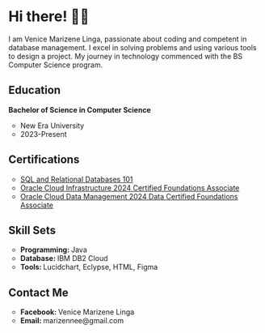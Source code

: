 <h1> Hi there! 👋🏻 </h1>
<p> I am Venice Marizene Linga, passionate about coding and competent in database management. I excel in solving problems and using various tools to design a project. 
  My journey in technology commenced with the BS Computer Science program. </p>

<h2> Education </h2>
<p> <strong> Bachelor of Science in Computer Science </strong> </p>
<ul style="list-style-type:circle">
<li> New Era University </li>
<li> 2023-Present </li> </ul>

<h2> Certifications </h2>
<ul style="list-style-type:circle">
<li> <a href="https://courses.cognitiveclass.ai/certificates/39a1365c3e3b4e83b6ded871c0444afb"> SQL and Relational Databases 101 </li> </a>
<li> <a href="https://catalog-education.oracle.com/ords/certview/sharebadge?id=C605498C8E9F4987BFFC0997FB951068A8D2C2153B78CA5D0924E5AB1D0797DD"> Oracle Cloud Infrastructure 2024 Certified Foundations Associate </li> </a>
<li> <a href="https://catalog-education.oracle.com/ords/certview/sharebadge?id=C605498C8E9F4987BFFC0997FB9510684BD899889A500397EDDB5BD2BFB0C70F"> Oracle Cloud Data Management 2024 Data Certified Foundations Associate </li> </a> </ul>

<h2> Skill Sets </h2>
<ul style="list-style-type:circle">
<li> <b> Programming: </b> Java </li>
<li> <b> Database: </b> IBM DB2 Cloud </li>
<li> <b> Tools: </b> Lucidchart, Eclypse, HTML, Figma </li> </ul>

<h2> Contact Me </h2>
<ul style="list-style-type:circle">
<li> <b> Facebook: </b> Venice Marizene Linga </li>
<li> <b> Email: </b> marizennee@gmail.com </li> </ul>
